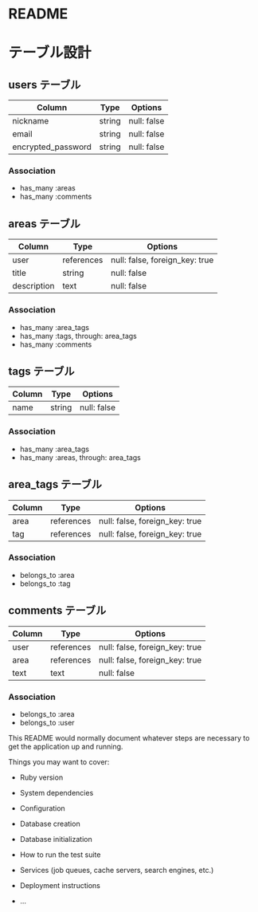 # README
# テーブル設計

## users テーブル

| Column   | Type   | Options     |
| -------- | ------ | ----------- |
| nickname | string | null: false |
| email    | string | null: false |
|encrypted_password| string | null: false |

### Association
- has_many :areas
- has_many :comments



## areas テーブル

| Column | Type   | Options     |
| ------ | ------ | ----------- |
| user   | references | null: false, foreign_key: true |
| title  | string | null: false |
| description   | text | null: false |
<!-- もしかするとこの先何か追加するかもアクティブハッシュ？ -->

### Association
- has_many :area_tags
- has_many :tags, through: area_tags
- has_many :comments



## tags テーブル

| Column | Type   | Options     |
| ------ | ------ | ----------- |
| name   | string | null: false |
<!-- タグ付機能の実装を参照、chat-appの動画ではない -->

### Association
- has_many :area_tags
- has_many :areas, through: area_tags



## area_tags テーブル

| Column | Type       | Options                        |
| ------ | ---------- | ------------------------------ |
| area   | references | null: false, foreign_key: true |
| tag  | references | null: false, foreign_key: true |

### Association
- belongs_to :area
- belongs_to :tag



## comments テーブル

| Column  | Type       | Options                        |
| ------- | ---------- | ------------------------------ |
| user    | references | null: false, foreign_key: true |
| area    | references | null: false, foreign_key: true |
| text    | text | null: false |

### Association
- belongs_to :area
- belongs_to :user





This README would normally document whatever steps are necessary to get the
application up and running.

Things you may want to cover:

* Ruby version

* System dependencies

* Configuration

* Database creation

* Database initialization

* How to run the test suite

* Services (job queues, cache servers, search engines, etc.)

* Deployment instructions

* ...

